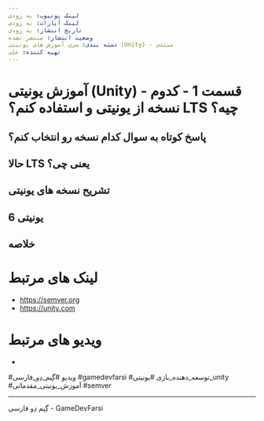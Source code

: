 ```yaml
---
لینک یوتیوب: به زودی
لینک آپارات: به زودی
تاریخ انتشار: به زودی
وضعیت انتشار: منتشر نشده
دسته بندی: سری آموزش های یونیتی (Unity) - مبتدی
تهیه کننده: علی
---
```


# آموزش یونیتی (Unity) - قسمت 1 - کدوم نسخه از یونیتی و استفاده کنم؟ LTS چیه؟

## پاسخ کوتاه به سوال کدام نسخه رو انتخاب کنم؟
## حالا LTS یعنی چی؟
## تشریح نسخه های یونیتی
## یونیتی 6

## خلاصه

# لینک های مرتبط
- https://semver.org
- https://unity.com
# ویدیو های مرتبط
-

#ویدیو #گِیم_دِو_فارسی #gamedevfarsi #توسعه_دهنده_بازی #یونیتی_unity #آموزش_یونیتی_مقدماتی #semver 

---
گِیم دِو فارسی - GameDevFarsi
